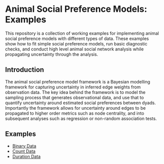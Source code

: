 # Animal Social Preference Models: Examples

This repository is a collection of working examples for implementing animal social preference models with different types of data. These examples show how to fit simple social preference models, run basic diagnostic checks, and conduct high level animal social network analysis while propagating uncertainty through the analysis.

## Introduction

The animal social preference model framework is a Bayesian modelling framework for capturing uncertainty in inferred edge weights from observation data. The key idea behind the framework is to model the sampling process that generates observational data, and use that to quantify uncertainty around estimated social preferences between dyads. Importantly the framework allows for uncertainty around edges to be propagated to higher order metrics such as node centrality, and into subsequent analyses such as regression or non-random association tests.

## Examples
* [Binary Data](examples/binary_data.md)
* [Count Data](examples/count_data.md)
* [Duration Data](examples/duration_data.md)
